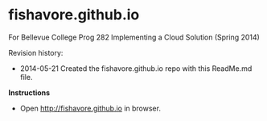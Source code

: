 fishavore.github.io
================

For Bellevue College Prog 282 Implementing a Cloud Solution (Spring 2014)

Revision history:

- 2014-05-21 Created the fishavore.github.io repo with this ReadMe.md file.

**Instructions**

- Open http://fishavore.github.io in browser.
